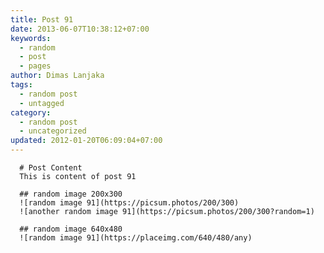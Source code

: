 ```yaml
---
title: Post 91
date: 2013-06-07T10:38:12+07:00
keywords:
  - random
  - post
  - pages
author: Dimas Lanjaka
tags:
  - random post
  - untagged
category:
  - random post
  - uncategorized
updated: 2012-01-20T06:09:04+07:00
---
```


      # Post Content
      This is content of post 91

      ## random image 200x300
      ![random image 91](https://picsum.photos/200/300)
      ![another random image 91](https://picsum.photos/200/300?random=1)

      ## random image 640x480
      ![random image 91](https://placeimg.com/640/480/any)
      